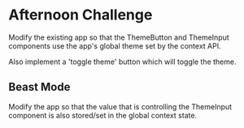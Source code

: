 # Afternoon Challenge

Modify the existing app so that the ThemeButton and ThemeInput components use the app's global theme set by the context API. 

Also implement a 'toggle theme' button which will toggle the theme.

## Beast Mode

Modify the app so that the value that is controlling the ThemeInput component is also stored/set in the global context state.
